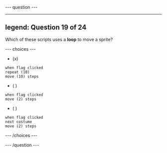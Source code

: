--- question ---

---
legend: Question 19 of 24
---

Which of these scripts uses a **loop** to move a sprite?

--- choices ---

- (x) 
```blocks3
when flag clicked
repeat (10)
move (10) steps
```
  
- ( ) 
```blocks3
when flag clicked
move (2) steps
```

- ( ) 
```blocks3
when flag clicked 
next costume
move (2) steps
```

--- /choices ---

--- /question ---
